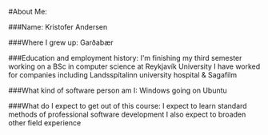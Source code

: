 #About Me:

###Name:
Kristofer Andersen

###Where I grew up:
Garðabær

###Education and employment history:
I'm finishing my third semester working on a BSc in computer science at Reykjavík University
I have worked for companies including Landsspítalinn university hospital & Sagafilm

###What kind of software person am I:
Windows going on Ubuntu

###What do I expect to get out of this course:
I expect to learn standard methods of professional software development
I also expect to broaden other field experience

